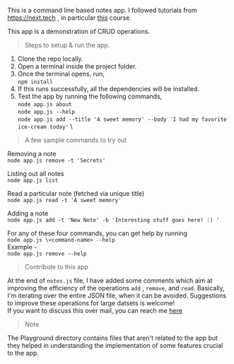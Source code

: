 This is a command line based notes app. I followed tutorials from https://next.tech , in particular [this](https://next.tech/catalog/learning-node-js-fundamentals) course.

This app is a demonstration of CRUD operations. 

>Steps to setup & run the app.

1. Clone the repo locally. 
2. Open a terminal inside the project folder. 
3. Once the terminal opens, run, \
` npm install ` 
4. If this runs successfully, all the dependencies will be installed. 
5. Test the app by running the following commands, \
`node app.js about` \
`node app.js --help` \
`node app.js add --title 'A sweet memory' --body 'I had my favorite ice-cream today'` \

> A few sample commands to try out

Removing a note \
`node app.js remove -t 'Secrets'` 

Listing out all notes \
`node app.js list` 

Read a particular note (fetched via unique title) \
`node app.js read -t 'A sweet memory' ` 

Adding a note \
`node app.js add -t 'New Note' -b 'Interesting stuff goes here! :) '`

For any of these four commands, you can get help by running \
`node app.js \<command-name> --help` \
Example -  \
`node app.js remove --help`

> Contribute to this app 

At the end of `notes.js` file, I have added some comments which aim at improving the efficiency of the operations  `add` , `remove`, and `read`. Basically, I'm iterating over the entire JSON file, when it can be avoided. Suggestions to improve these operations for large datsets is welcome! \
If you want to discuss this over mail, you can reach me [here](mailto:kaushal.arpit@gmail.com)

>Note 

The Playground directory contains files that aren't related to the app but they helped in understanding the implementation of some features crucial to the app. 